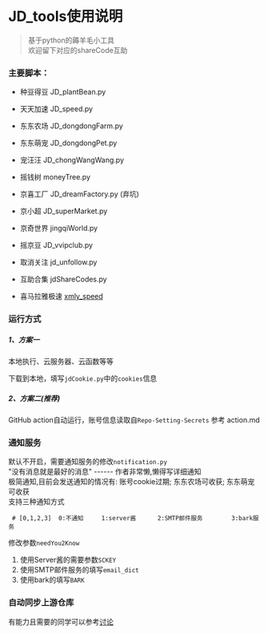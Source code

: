 # JD_tools使用说明

> 基于python的薅羊毛小工具  
> 欢迎留下对应的shareCode互助

### 主要脚本：

- 种豆得豆 JD_plantBean.py
- 天天加速 JD_speed.py
- 东东农场 JD_dongdongFarm.py
- 东东萌宠 JD_dongdongPet.py
- 宠汪汪   JD_chongWangWang.py
- 摇钱树   moneyTree.py
- 京喜工厂 JD_dreamFactory.py (弃坑)
- 京小超   JD_superMarket.py
- 京奇世界 jingqiWorld.py
- 摇京豆   JD_vvipclub.py


- 取消关注 jd_unfollow.py
- 互助合集 jdShareCodes.py
- 喜马拉雅极速    [xmly_speed](https://github.com/Zero-S1/xmly_speed) 


### 运行方式

##### 1、方案一 

本地执行、云服务器、云函数等等 

下载到本地，填写`jdCookie.py`中的`cookies`信息  

##### 2、方案二(推荐)

GitHub action自动运行，账号信息读取自`Repo-Setting-Secrets`
参考 action.md



### 通知服务

默认不开启，需要通知服务的修改`notification.py`  
"没有消息就是最好的消息" ------ 作者非常懒,懒得写详细通知  
极简通知,目前会发送通知的情况有: 账号cookie过期; 东东农场可收获; 东东萌宠可收获  
支持三种通知方式  

```
 # [0,1,2,3]  0:不通知     1:server酱      2:SMTP邮件服务        3:bark服务
```

修改参数`needYou2Know`  

1. 使用Server酱的需要参数`SCKEY`   
2. 使用SMTP邮件服务的填写`email_dict`  
3. 使用bark的填写`BARK`

### 自动同步上游仓库

有能力且需要的同学可以参考[讨论](https://github.com/Zero-S1/JD_tools/pull/42)

